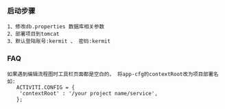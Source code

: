 ### 启动步骤
```$xslt
1、修改db.properties 数据库相关参数
2、部署项目到tomcat
3、默认登陆账号:kermit 、 密码:kermit
```

### FAQ
```$xslt
如果遇到编辑流程图时工具栏页面都是空白的， 将app-cfg的contextRoot改为项目部署名
如: 
   ACTIVITI.CONFIG = {
   	'contextRoot' : '/your project name/service',
   };
```
